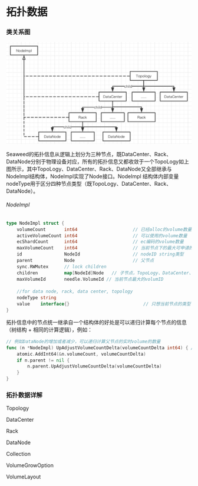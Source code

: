 # 拓扑数据

### 类关系图

<img src="../../../../images/seaweed_tupo.png" alt="seaweed_tupo" style="zoom:50%;" />

Seaweed的拓扑信息从逻辑上划分为三种节点，既DataCenter、Rack、DataNode分别于物理设备对应，所有的拓扑信息又都收敛于一个TopoLogy如上图所示，其中TopoLogy、DataCenter、Rack、DataNode又全部继承与NodeImpl结构体，NodeImpl实现了Node接口。NodeImpl 结构体内部变量nodeType用于区分四种节点类型（既TopoLogy、DataCenter、Rack、DataNode）。

###### NodeImpl

```go
type NodeImpl struct {
	volumeCount       int64						// 已经alloc的volume数量
	activeVolumeCount int64						// 可以使用的volume数量
	ecShardCount      int64						// ec编码的volume数量
	maxVolumeCount    int64						// 当前节点下的最大可申请的volume数量
	id                NodeId					// nodeID string类型
	parent            Node						// 父节点
	sync.RWMutex      // lock children	
	children          map[NodeId]Node	// 子节点，TopoLogy、DataCenter、Rack、DataNode顺序
	maxVolumeId       needle.VolumeId // 当前节点最大的volumID

	//for data node, rack, data center, topology
	nodeType string
	value    interface{}							// 只想当前节点的类型（TopoLogy、DataCenter、Rack、DataNode）
}
```

拓扑信息中的节点统一继承自一个结构体的好处是可以递归计算每个节点的信息（树结构 + 相同的计算逻辑），例如：

```go
// 例如DataNode的增加或者减少，可以递归计算父节点的实时volume的数量
func (n *NodeImpl) UpAdjustVolumeCountDelta(volumeCountDelta int64) { //can be negative
	atomic.AddInt64(&n.volumeCount, volumeCountDelta)
	if n.parent != nil {
		n.parent.UpAdjustVolumeCountDelta(volumeCountDelta)
	}
}
```



### 拓扑数据详解

Topology

DataCenter

Rack

DataNode

Collection

VolumeGrowOption

VolumeLayout